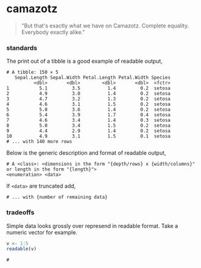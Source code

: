 # camazotz
> "But that's exactly what we have on Camazotz. Complete equality. Everybody exactly alike."

### standards

The print out of a tibble is a good example of readable output,
```
# A tibble: 150 × 5
   Sepal.Length Sepal.Width Petal.Length Petal.Width Species
          <dbl>       <dbl>        <dbl>       <dbl>  <fctr>
1           5.1         3.5          1.4         0.2  setosa
2           4.9         3.0          1.4         0.2  setosa
3           4.7         3.2          1.3         0.2  setosa
4           4.6         3.1          1.5         0.2  setosa
5           5.0         3.6          1.4         0.2  setosa
6           5.4         3.9          1.7         0.4  setosa
7           4.6         3.4          1.4         0.3  setosa
8           5.0         3.4          1.5         0.2  setosa
9           4.4         2.9          1.4         0.2  setosa
10          4.9         3.1          1.5         0.1  setosa
# ... with 140 more rows
```

Below is the generic description and format of readable output,

```
# A <class>: <dimensions in the form "{depth/rows} x {width/columns}" or length in the form "{length}">
<enumeration> <data>
```

If `<data>` are truncated add,

```
# ... with {number of remaining data}
```

### tradeoffs

Simple data looks grossly over represend in readable format. Take a numeric
vector for example.

```R
v <- 1:5
readable(v)
```

```
# 
```

